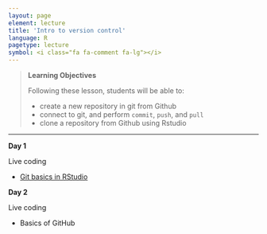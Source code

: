 ```yaml
---
layout: page
element: lecture
title: 'Intro to version control'
language: R
pagetype: lecture
symbol: <i class="fa fa-comment fa-lg"></i>
---
```


<!--
[Measuring biodiversity]({{ site.baseurl }}/materials/01_BiodiversityMeasures/01_BiodiversityMeasures.html)

[Manipulating data]({{ site.baseurl }}/materials/02_Manipulating_data/02_ManipulatingData.html)
-->
<!--

Slides:

[Introduction to R and Version Control]({{ site.baseurl }}/materials/01_RIntro_VersionControl/01_RIntro_VersionControl.html)

-->


> **Learning Objectives**
>
> Following these lesson, students will be able to:
>
> - create a new repository in git from Github
> - connect to git, and perform `commit`, `push`, and `pull`
> - clone a repository from Github using Rstudio
>

---

**Day 1**

Live coding

* [Git basics in RStudio](http://nicercode.github.io/git/rstudio.html)

**Day 2**

Live coding

* Basics of GitHub
